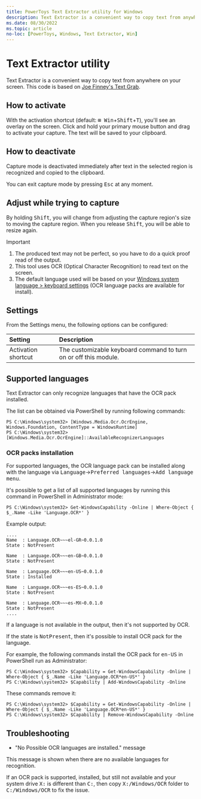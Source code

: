 ```yaml
---
title: PowerToys Text Extractor utility for Windows
description: Text Extractor is a convenient way to copy text from anywhere on your screen.
ms.date: 08/30/2022
ms.topic: article
no-loc: [PowerToys, Windows, Text Extractor, Win]
---
```


# Text Extractor utility

Text Extractor is a convenient way to copy text from anywhere on your screen. This code is based on [Joe Finney's Text Grab](https://github.com/TheJoeFin/Text-Grab).

## How to activate

With the activation shortcut (default: <kbd>⊞ Win</kbd>+<kbd>Shift</kbd>+<kbd>T</kbd>), you'll see an overlay on the screen. Click and hold your primary mouse button and drag to activate your capture. The text will be saved to your clipboard.

## How to deactivate

Capture mode is deactivated immediately after text in the selected region is recognized and copied to the clipboard.

You can exit capture mode by pressing <kbd>Esc</kbd> at any moment.

## Adjust while trying to capture

By holding <kbd>Shift</kbd>, you will change from adjusting the capture region's size to moving the capture region. When you release <kbd>Shift</kbd>, you will be able to resize again.

> [!IMPORTANT]
>
> 1. The produced text may not be perfect, so you have to do a quick proof read of the output.
> 2. This tool uses OCR (Optical Character Recognition) to read text on the screen.
> 3. The default language used will be based on your [Windows system language > keyboard settings](https://support.microsoft.com/windows/manage-the-input-and-display-language-settings-in-windows-12a10cb4-8626-9b77-0ccb-5013e0c7c7a2) (OCR language packs are available for install).

## Settings

From the Settings menu, the following options can be configured:

| Setting | Description |
| :--- | :--- |
| Activation shortcut | The customizable keyboard command to turn on or off this module. |

## Supported languages

Text Extractor can only recognize languages that have the OCR pack installed.

The list can be obtained via PowerShell by running following commands:
```console
PS C:\Windows\system32> [Windows.Media.Ocr.OcrEngine, Windows.Foundation, ContentType = WindowsRuntime]
PS C:\Windows\system32> [Windows.Media.Ocr.OcrEngine]::AvailableRecognizerLanguages
```

### OCR packs installation

For supported languages, the OCR language pack can be installed along with the language via <kbd>Language</kbd>-><kbd>Preferred languages</kbd>-><kbd>Add language menu</kbd>.

It's possible to get a list of all supported languages by running this command in PowerShell in Administrator mode:
```console
PS C:\Windows\system32> Get-WindowsCapability -Online | Where-Object { $_.Name -Like 'Language.OCR*' }
```

Example output:
```console
....
Name  : Language.OCR~~~el-GR~0.0.1.0
State : NotPresent

Name  : Language.OCR~~~en-GB~0.0.1.0
State : NotPresent

Name  : Language.OCR~~~en-US~0.0.1.0
State : Installed

Name  : Language.OCR~~~es-ES~0.0.1.0
State : NotPresent

Name  : Language.OCR~~~es-MX~0.0.1.0
State : NotPresent
....
```

If a language is not available in the output, then it's not supported by OCR.

If the state is <kbd>NotPresent</kbd>, then it's possible to install OCR pack for the language.

For example, the following commands install the OCR pack for <kbd>en-US</kbd> in PowerShell run as Administrator:
```console
PS C:\Windows\system32> $Capability = Get-WindowsCapability -Online | Where-Object { $_.Name -Like 'Language.OCR*en-US*' }
PS C:\Windows\system32> $Capability | Add-WindowsCapability -Online
```
These commands remove it:
```console
PS C:\Windows\system32> $Capability = Get-WindowsCapability -Online | Where-Object { $_.Name -Like 'Language.OCR*en-US*' }
PS C:\Windows\system32> $Capability | Remove-WindowsCapability -Online
```

## Troubleshooting

- "No Possible OCR languages are installed." message

This message is shown when there are no available languages for recognition.

If an OCR pack is supported, installed, but still not available and your system drive <kbd>X:</kbd> is different than <kbd>C:</kbd>, then copy <kbd>X:/Windows/OCR</kbd> folder to <kbd>C:/Windows/OCR</kbd> to fix the issue.